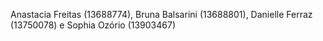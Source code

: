 Anastacia Freitas (13688774), Bruna Balsarini (13688801), Danielle Ferraz (13750078) e Sophia Ozório (13903467)

